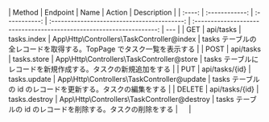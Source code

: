 | Method |    Endpoint    |     Name      |                   Action                    |                             Description                              |
| :----: | :------------: | :-----------: | :-----------------------------------------: | :------------------------------------------------------------------: | --- |
|  GET   |   api/tasks    |  tasks.index  |  App\Http\Controllers\TaskController@index  | tasks テーブルの全レコードを取得する。TopPage でタスク一覧を表示する |
|  POST  |   api/tasks    |  tasks.store  |  App\Http\Controllers\TaskController@store  |    tasks テーブルにレコードを新規作成する。タスクの新規追加をする    |
|  PUT   | api/tasks/{id} | tasks.update  | App\Http\Controllers\TaskController@update  |     tasks テーブルの id のレコードを更新する。タスクの編集をする     |
| DELETE | api/tasks/{id} | tasks.destroy | App\Http\Controllers\TaskController@destroy |     tasks テーブルの id のレコードを削除する。タスクの削除をする     | 　  |
